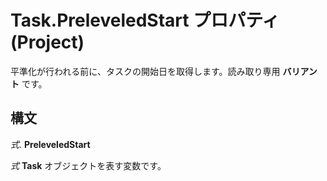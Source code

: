 
# Task.PreleveledStart プロパティ (Project)

平準化が行われる前に、タスクの開始日を取得します。読み取り専用 **バリアント** です。


## 構文

 _式_. **PreleveledStart**

 _式_ **Task** オブジェクトを表す変数です。

